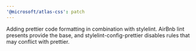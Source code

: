 ```yaml
---
'@microsoft/atlas-css': patch
---
```


Adding prettier code formatting in combination with stylelint. AirBnb lint presents provide the base, and stylelint-config-prettier disables rules that may conflict with prettier.
